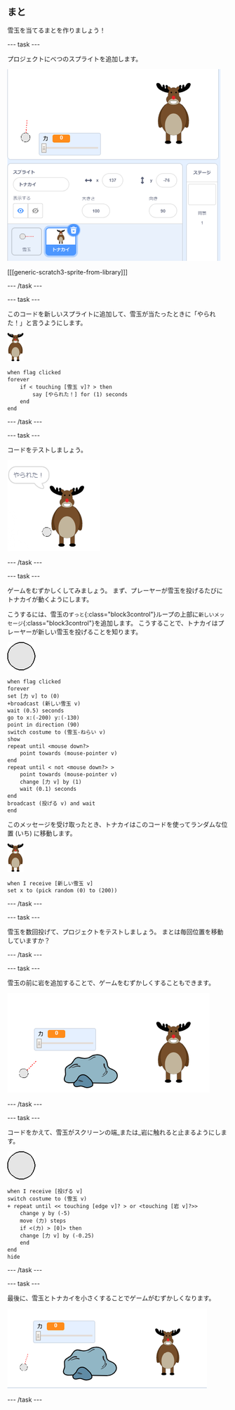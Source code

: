## まと

雪玉を当てるまとを作りましょう！

--- task ---

プロジェクトにべつのスプライトを追加します。

![ステージ上のまとのスプライト](images/snow-deer.png)

[[[generic-scratch3-sprite-from-library]]]

--- /task ---

--- task ---

このコードを新しいスプライトに追加して、雪玉が当たったときに「やられた！」と言うようにします。

![まとのスプライト](images/target-sprite.png)

```blocks3
when flag clicked
forever
    if < touching [雪玉 v]? > then
        say [やられた！] for (1) seconds
    end
end
```

--- /task ---

--- task ---

コードをテストしましょう。

![まとが「やられた！」と言っているスプライト](images/snow-hit.png)

--- /task ---

--- task ---

ゲームをむずかしくしてみましょう。 まず、プレーヤーが雪玉を投げるたびにトナカイが動くようにします。

こうするには、雪玉の`ずっと`{:class="block3control"}ループの上部に`新しいメッセージ`{:class="block3control"}を追加します。 こうすることで、トナカイはプレーヤーが新しい雪玉を投げることを知ります。

![雪玉のスプライト](images/snowball-sprite.png)

```blocks3
when flag clicked
forever
set [力 v] to (0)
+broadcast (新しい雪玉 v)
wait (0.5) seconds
go to x:(-200) y:(-130)
point in direction (90)
switch costume to (雪玉-ねらい v)
show
repeat until <mouse down?>
    point towards (mouse-pointer v)
end
repeat until < not <mouse down?> >
    point towards (mouse-pointer v)
    change [力 v] by (1)
    wait (0.1) seconds
end
broadcast (投げる v) and wait
end
```

このメッセージを受け取ったとき、トナカイはこのコードを使ってランダムな位置 (いち) に移動します。

![まとのスプライト](images/target-sprite.png)

```blocks3
when I receive [新しい雪玉 v]
set x to (pick random (0) to (200))
```

--- /task ---

--- task ---

雪玉を数回投げて、プロジェクトをテストしましょう。 まとは毎回位置を移動していますか？

--- /task ---

--- task ---

雪玉の前に岩を追加することで、ゲームをむずかしくすることもできます。

![ステージ上の岩のスプライト](images/snow-rock.png)

--- /task ---

--- task ---

コードをかえて、雪玉がスクリーンの端_または_岩に触れると止まるようにします。

![雪玉のスプライト](images/snowball-sprite.png)

```blocks3
when I receive [投げる v]
switch costume to (雪玉 v)
+ repeat until << touching [edge v]? > or <touching [岩 v]?>>
    change y by (-5)
    move (力) steps
    if <(力) > [0]> then
    change [力 v] by (-0.25)
    end
end
hide
```

--- /task ---

--- task ---

最後に、雪玉とトナカイを小さくすることでゲームがむずかしくなります。

![雪玉のスプライトとまとのスプライト](images/snow-small.png)

--- /task ---
